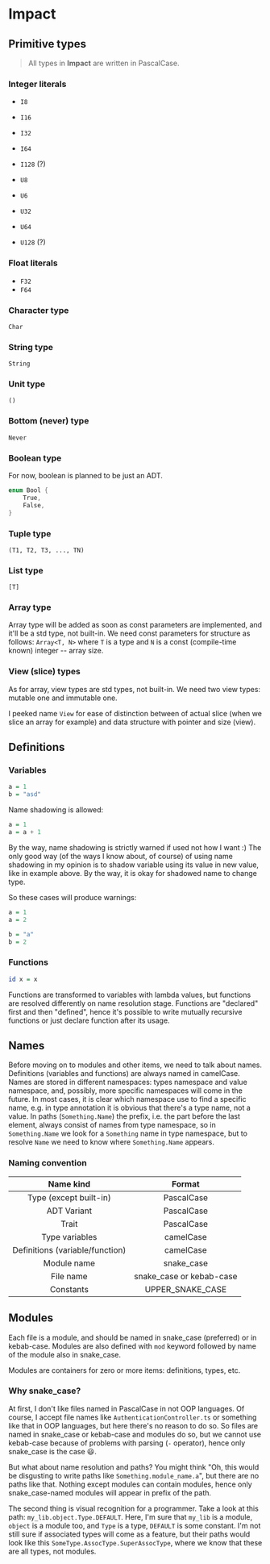 # Impact

## Primitive types

> All types in **Impact** are written in PascalCase.

### Integer literals

- `I8`
- `I16`
- `I32`
- `I64`
- `I128` (?)

- `U8`
- `U6`
- `U32`
- `U64`
- `U128` (?)


### Float literals

- `F32`
- `F64`

### Character type

`Char`

### String type

`String`

### Unit type

`()`

### Bottom (never) type

`Never`

### Boolean type

For now, boolean is planned to be just an ADT.

```rust
enum Bool {
    True,
    False,
}
```

### Tuple type

`(T1, T2, T3, ..., TN)`

### List type

`[T]`

### Array type

Array type will be added as soon as const parameters are implemented, and it'll be a std type, not built-in.
We need const parameters for structure as follows: `Array<T, N>` where `T` is a type and `N` is a const (compile-time known) integer -- array size.

### View (slice) types

As for array, view types are std types, not built-in.
We need two view types: mutable one and immutable one.

I peeked name `View` for ease of distinction between of actual slice (when we slice an array for example) and data structure with pointer and size (view).

## Definitions

### Variables

```hs
a = 1
b = "asd"
```

Name shadowing is allowed:
```hs
a = 1
a = a + 1
```

By the way, name shadowing is strictly warned if used not how I want :)
The only good way (of the ways I know about, of course) of using name shadowing in my opinion is to shadow variable using its value in new value, like in example above. By the way, it is okay for shadowed name to change type.

So these cases will produce warnings:
```hs
a = 1
a = 2

b = "a"
b = 2
```

### Functions

```hs
id x = x
```

Functions are transformed to variables with lambda values, but functions are resolved differently on name resolution stage. Functions are "declared" first and then "defined", hence it's possible to write mutually recursive functions or just declare function after its usage.

## Names

Before moving on to modules and other items, we need to talk about names.
Definitions (variables and functions) are always named in camelCase.
Names are stored in different namespaces: types namespace and value namespace, and, possibly, more specific namespaces will come in the future.
In most cases, it is clear which namespace use to find a specific name, e.g. in type annotation it is obvious that there's a type name, not a value.
In paths (`Something.Name`) the prefix, i.e. the part before the last element, always consist of names from type namespace, so in `Something.Name` we look for a `Something` name in type namespace, but to resolve `Name` we need to know where `Something.Name` appears.

### Naming convention

|            Name kind            |          Format          |
| :-----------------------------: | :----------------------: |
|     Type (except built-in)      |        PascalCase        |
|           ADT Variant           |        PascalCase        |
|              Trait              |        PascalCase        |
|         Type variables          |        camelCase         |
| Definitions (variable/function) |        camelCase         |
|           Module name           |        snake_case        |
|            File name            | snake_case or kebab-case |
|            Constants            |     UPPER_SNAKE_CASE     |

## Modules

Each file is a module, and should be named in snake_case (preferred) or in kebab-case.
Modules are also defined with `mod` keyword followed by name of the module also in snake_case.

Modules are containers for zero or more items: definitions, types, etc.

### Why snake_case?

At first, I don't like files named in PascalCase in not OOP languages. Of course, I accept file names like `AuthenticationController.ts` or something like that in OOP languages, but here there's no reason to do so.
So files are named in snake_case or kebab-case and modules do so, but we cannot use kebab-case because of problems with parsing (`-` operator), hence only snake_case is the case 😃.

But what about name resolution and paths? You might think "Oh, this would be disgusting to write paths like `Something.module_name.a`", but there are no paths like that. Nothing except modules can contain modules, hence only snake_case-named modules will appear in prefix of the path.

The second thing is visual recognition for a programmer.
Take a look at this path: `my_lib.object.Type.DEFAULT`.
Here, I'm sure that `my_lib` is a module, `object` is a module too, and `Type` is a type, `DEFAULT` is some constant.
I'm not still sure if associated types will come as a feature, but their paths would look like this `SomeType.AssocType.SuperAssocType`, where we know that these are all types, not modules.


